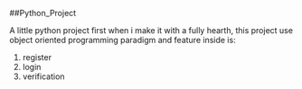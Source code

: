##Python_Project

A little python project first when i make it with a fully hearth, this project use object oriented programming paradigm and feature inside is:
1. register
2. login
3. verification
